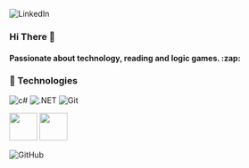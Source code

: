 ![LinkedIn](https://img.shields.io/badge/linkedin-%2320232a.svg?style=for-the-badge&logo=linkedin&logoColor=white) <br>
### Hi There :wave:

<h4> Passionate about technology, reading and logic games. :zap: </h4>

### :wrench: Technologies

![c#](https://img.shields.io/badge/c%23-%2320232a.svg?style=for-the-badge&logo=csharp&logoColor=white)
![.NET](https://img.shields.io/badge/.NET-%2320232a.svg?style=for-the-badge&logo=.NET&logoColor=white)
![Git](https://img.shields.io/badge/git-%2320232a.svg?style=for-the-badge&logo=git&logoColor=white)

<div display="inline-block">
<img width="50px" height="50px" src="https://cdn.jsdelivr.net/gh/devicons/devicon/icons/csharp/csharp-original.svg" />
<img margin-rigth="10px" width="50px" height="50px" src="https://cdn.jsdelivr.net/gh/devicons/devicon/icons/dot-net/dot-net-original-wordmark.svg" />
</div>



![GitHub](https://github-readme-stats.vercel.app/api?username=vsbrendo&show_icons=true&theme=cobalt)
